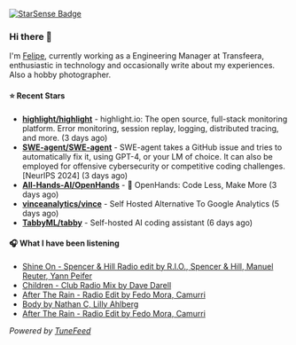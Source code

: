 <a href="https://starsense.app/developer-types" target="_blank"><img src="https://starsense.app/api/badge/?user=valtlfelipe" alt="StarSense Badge"></a>

### Hi there 👋

I'm [Felipe](https://felipevm.com), currently working as a Engineering Manager at Transfeera, enthusiastic in technology and occasionally write about my experiences. Also a hobby photographer.

#### ⭐ Recent Stars
- **[highlight/highlight](https://github.com/highlight/highlight)** - highlight.io: The open source, full-stack monitoring platform. Error monitoring, session replay, logging, distributed tracing, and more. (3 days ago)
- **[SWE-agent/SWE-agent](https://github.com/SWE-agent/SWE-agent)** - SWE-agent takes a GitHub issue and tries to automatically fix it, using GPT-4, or your LM of choice. It can also be employed for offensive cybersecurity or competitive coding challenges. [NeurIPS 2024]  (3 days ago)
- **[All-Hands-AI/OpenHands](https://github.com/All-Hands-AI/OpenHands)** - 🙌 OpenHands: Code Less, Make More (3 days ago)
- **[vinceanalytics/vince](https://github.com/vinceanalytics/vince)** - Self Hosted Alternative To Google Analytics (5 days ago)
- **[TabbyML/tabby](https://github.com/TabbyML/tabby)** - Self-hosted AI coding assistant (6 days ago)

#### 🎧 What I have been listening
- [Shine On - Spencer &amp; Hill Radio edit by R.I.O., Spencer &amp; Hill, Manuel Reuter, Yann Peifer](https://open.spotify.com/track/5qPhBxyybefHUxW9lpQqlX)
- [Children - Club Radio Mix by Dave Darell](https://open.spotify.com/track/58VBHxAElmbrutz9EkUz7G)
- [After The Rain - Radio Edit by Fedo Mora, Camurri](https://open.spotify.com/track/4ZLRO2XTyaAEJ8UbfLp21r)
- [Body by Nathan C, Lilly Ahlberg](https://open.spotify.com/track/56MET7XMqoUAsoC07pkkSB)
- [After The Rain - Radio Edit by Fedo Mora, Camurri](https://open.spotify.com/track/4ZLRO2XTyaAEJ8UbfLp21r)

_Powered by [TuneFeed](https://tunefeed.app?ref=github.com)_


